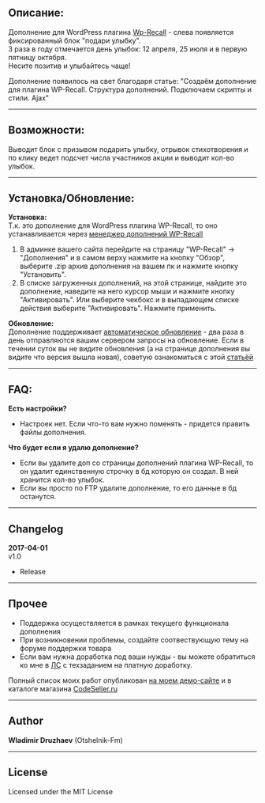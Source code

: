 ## Описание:   

Дополнение для WordPress плагина [Wp-Recall](https://wordpress.org/plugins/wp-recall/) - слева появляется фиксированный блок "подари улыбку".    
3 раза в году отмечается день улыбок: 12 апреля, 25 июля и в первую пятницу октября.    
Несите позитив и улыбайтесь чаще!    

Дополнение появилось на свет благодаря статье: "Создаём дополнение для плагина WP-Recall. Структура дополнений. Подключаем скрипты и стили. Ajax"

------------------------------

## Возможности:   

Выводит блок с призывом подарить улыбку, отрывок стихотворения и по клику ведет подсчет числа участников акции и выводит кол-во улыбок.

------------------------------

## Установка/Обновление:   

**Установка:**    
Т.к. это дополнение для WordPress плагина WP-Recall, то оно устанавливается через [менеджер дополнений WP-Recall](https://codeseller.ru/obshhie-svedeniya-o-dopolneniyax-wp-recall/)

1. В админке вашего сайта перейдите на страницу "WP-Recall" -> "Дополнения" и в самом верху нажмите на кнопку "Обзор", выберите .zip архив дополнения на вашем пк и нажмите кнопку "Установить".
2. В списке загруженных дополнений, на этой странице, найдите это дополнение, наведите на него курсор мыши и нажмите кнопку "Активировать". Или выберите чекбокс и в выпадающем списке действия выберите "Активировать". Нажмите применить.


**Обновление:**    
Дополнение поддерживает [автоматическое обновление](https://codeseller.ru/avtomaticheskie-obnovleniya-dopolnenij-plagina-wp-recall/) - два раза в день отправляются вашим сервером запросы на обновление.
Если в течении суток вы не видите обновления (а на странице дополнения вы видите что версия вышла новая), советую ознакомиться с этой [статьёй](https://codeseller.ru/post-group/rabota-wordpress-krona-cron-prinuditelnoe-vypolnenie-kron-zadach-dlya-wp-recall/)

------------------------------

## FAQ:    
**Есть настройки?**   
- Настроек нет. Если что-то вам нужно поменять - придется править файлы дополнения.

**Что будет если я удалю дополнение?**    
- Если вы удалите доп со страницы дополнений плагина WP-Recall, то он удалит единственную строчку в бд которую он создал. В ней хранится кол-во улыбок.
- Если вы просто по FTP удалите дополнение, то его данные в бд останутся.

------------------------------

## Changelog    
**2017-04-01**    
v1.0    
* Release 

------------------------------

## Прочее   

* Поддержка осуществляется в рамках текущего функционала дополнения
* При возникновении проблемы, создайте соотвествующую тему на форуме поддержки товара
* Если вам нужна доработка под ваши нужды - вы можете обратиться ко мне в <a href="https://codeseller.ru/author/otshelnik-fm/?tab=chat" target="_blank">ЛС</a> с техзаданием на платную доработку.

Полный список моих работ опубликован <a href="http://across-ocean.otshelnik-fm.ru/" target="_blank">на моем демо-сайте</a> и в каталоге магазина <a href="https://codeseller.ru/author/otshelnik-fm/?tab=publics&subtab=type-products" target="_blank">CodeSeller.ru</a>

------------------------------

## Author    

**Wladimir Druzhaev** (Otshelnik-Fm)

------------------------------

## License    

Licensed under the MIT License


